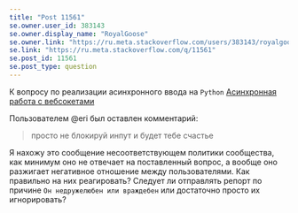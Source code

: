 ```yaml
---
title: "Post 11561"
se.owner.user_id: 383143
se.owner.display_name: "RoyalGoose"
se.owner.link: "https://ru.meta.stackoverflow.com/users/383143/royalgoose"
se.link: "https://ru.meta.stackoverflow.com/q/11561"
se.post_id: 11561
se.post_type: question
---
```

<p>К вопросу по реализации асинхронного ввода на <code>Python</code>
<a href="https://ru.stackoverflow.com/questions/1287107/%d0%90%d1%81%d0%b8%d0%bd%d1%85%d1%80%d0%be%d0%bd%d0%bd%d0%b0%d1%8f-%d1%80%d0%b0%d0%b1%d0%be%d1%82%d0%b0-%d1%81-%d0%b2%d0%b5%d0%b1%d1%81%d0%be%d0%ba%d0%b5%d1%82%d0%b0%d0%bc%d0%b8">Асинхронная работа с вебсокетами</a></p>
<p>Пользователем @eri был оставлен комментарий:</p>
<blockquote>
<p>просто не блокируй инпут и будет тебе счастье</p>
</blockquote>
<p>Я нахожу это сообщение несоответствующем политики сообщества, как минимум оно не отвечает на поставленный вопрос, а вообще оно разжигает негативное отношение между пользователями. Как правильно на них реагировать? Следует ли отправлять репорт по причине <code>Он недружелюбен или враждебен</code> или достаточно просто их игнорировать?</p>
